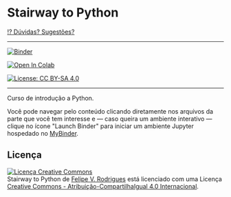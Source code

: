 # Stairway to Python

[⁉️ Dúvidas? Sugestões?](https://docs.google.com/forms/d/14JdETWehJ7m9FJkXQJAQMLqfxlVT0vd7a_1wGJi7S9M)

---

[![Binder](https://mybinder.org/badge.svg)](https://mybinder.org/v2/gh/fbidu/stairway-to-python/main)

[![Open In Colab](https://colab.research.google.com/assets/colab-badge.svg)](https://colab.research.google.com/github/fbidu/stairway-to-python/)

[![License: CC BY-SA 4.0](https://img.shields.io/badge/License-CC%20BY--SA%204.0-lightgrey.svg)](https://creativecommons.org/licenses/by-sa/4.0/)

---

Curso de introdução a Python.

Você pode navegar pelo conteúdo clicando diretamente nos arquivos da parte que você tem interesse e — caso queira um ambiente interativo — clique no ícone "Launch Binder" para iniciar um ambiente Jupyter hospedado no [MyBinder](https://mybinder.org/).

## Licença

<a rel="license" href="http://creativecommons.org/licenses/by-sa/4.0/"><img alt="Licença Creative Commons" style="border-width:0" src="https://i.creativecommons.org/l/by-sa/4.0/88x31.png" /></a><br /><span xmlns:dct="http://purl.org/dc/terms/" property="dct:title">Stairway to Python</span> de <a xmlns:cc="http://creativecommons.org/ns#" href="https://github.com/fbidu/stairway-to-python" property="cc:attributionName" rel="cc:attributionURL">Felipe V. Rodrigues</a> está licenciado com uma Licença <a rel="license" href="http://creativecommons.org/licenses/by-sa/4.0/">Creative Commons - Atribuição-CompartilhaIgual 4.0 Internacional</a>.
